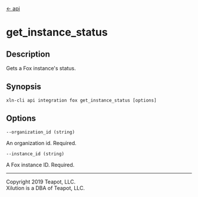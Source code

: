 [<- api](../../../api/index.md)

# get_instance_status

## Description

Gets a Fox instance's status.

## Synopsis

```
xln-cli api integration fox get_instance_status [options]
```

## Options

`--organization_id (string)`

An organization id. Required.

`--instance_id (string)`

A Fox instance ID. Required.

---
Copyright 2019 Teapot, LLC.  
Xilution is a DBA of Teapot, LLC.
